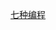 [七种编程](https://github.com/hiro-9999/blog/blob/master/Books_/books/%E7%A7%91%E6%8A%80/book/%E4%B8%83%E7%A7%8D%E6%AD%A6%E5%99%A8%EF%BC%9A%E7%BC%96%E7%A8%8B%E8%AF%AD%E8%A8%80%E9%9B%86%E9%94%A6.md)
